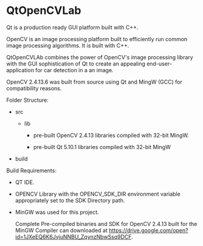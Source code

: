 # QtOpenCVLab
Qt is a production ready GUI platform built with C++.


OpenCV is an image processing platform built to efficiently run common image processing algorithms. It is built with C++.



QtOpenCVLAb combines the power of OpenCV's image processing library with the GUI sophistication of Qt to create an appealing end-user-application for car detection in a an image.


OpenCV 2.4.13.6 was built from source using Qt and MingW (GCC) for compatibility reasons.




  Folder Structure:
   - src 
  
     - lib

       - pre-built OpenCV 2.4.13 libraries compiled with 32-bit MingW.

       - pre-built Qt 5.10.1 libraries compiled with 32-bit MingW

   - build



  Build Requirements:
   - QT IDE.
   
   - OPENCV Library with the OPENCV_SDK_DIR environment variable appropriately set to the SDK Directory path.
   
   - MinGW was used for this project.
     
     Complete Pre-compiled binaries and SDK for OpenCV 2.4.13 built  for the MinGW Compiler can downloaded at https://drive.google.com/open?id=1JXeEQ6K6JvjuNNBU_ZqynzNbwSsq9DCF.
